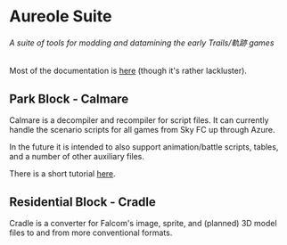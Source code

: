 # Aureole Suite
###### A suite of tools for modding and datamining the early Trails/軌跡 games

Most of the documentation is [here](https://aureole.kyuuhachi.dev/book) (though it's rather lackluster).

## Park Block - Calmare
Calmare is a decompiler and recompiler for script files.
It can currently handle the scenario scripts for all games from Sky FC up through Azure.

In the future it is intended to also support animation/battle scripts, tables, and a number of other auxiliary files.

There is a short tutorial [here](https://aureole.kyuuhachi.dev/book/guide/).

## Residential Block - Cradle
Cradle is a converter for Falcom's image, sprite, and (planned) 3D model files
to and from more conventional formats.
